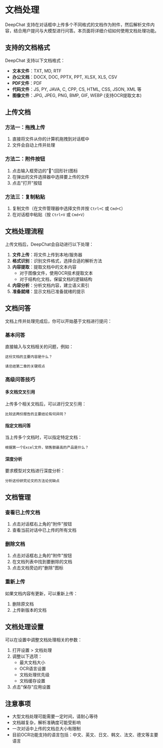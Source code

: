 # 文档处理

DeepChat 支持在对话框中上传多个不同格式的文档作为附件，然后解析文件内容，结合用户提问与大模型进行问答。本页面将详细介绍如何使用文档处理功能。

## 支持的文档格式

DeepChat 支持以下文档格式：

- **文本文件**：TXT, MD, RTF
- **办公文档**：DOCX, DOC, PPTX, PPT, XLSX, XLS, CSV
- **PDF文件**：PDF
- **代码文件**：JS, PY, JAVA, C, CPP, CS, HTML, CSS, JSON, XML 等
- **图像文件**：JPG, JPEG, PNG, BMP, GIF, WEBP (支持OCR提取文本)

## 上传文档

### 方法一：拖拽上传

1. 直接将文件从你的计算机拖拽到对话框中
2. 文件会自动上传并处理

### 方法二：附件按钮

1. 点击输入框旁边的"📎"(回形针)图标
2. 在弹出的文件选择器中选择要上传的文件
3. 点击"打开"按钮

### 方法三：复制粘贴

1. 复制文件（在文件管理器中选择文件并按 `Ctrl+C` 或 `Cmd+C`）
2. 在对话框中粘贴（按 `Ctrl+V` 或 `Cmd+V`）

## 文档处理流程

上传文档后，DeepChat会自动进行以下处理：

1. **文件上传**：将文件上传到本地/服务器
2. **格式识别**：识别文件格式，选择合适的解析方法
3. **内容提取**：提取文档中的文本内容
   - 对于图像文件，使用OCR技术提取文本
   - 对于结构化文档，保留文档的逻辑结构
4. **内容分析**：分析文档内容，建立语义索引
5. **准备就绪**：显示文档已准备就绪的提示

## 文档问答

文档上传并处理完成后，你可以开始基于文档进行提问：

### 基本问答

直接输入与文档相关的问题，例如：

```
这份文档的主要内容是什么？
```

```
请总结第二章的关键观点
```

### 高级问答技巧

#### 多文档交叉引用

上传多个相关文档后，可以进行交叉引用：

```
比较这两份报告的主要结论有何异同？
```

#### 指定文档问答

当上传多个文档时，可以指定特定文档：

```
根据第一个Excel文件，销售额最高的产品是什么？
```

#### 深度分析

要求模型对文档进行深度分析：

```
分析这份研究论文的方法论优缺点
```

## 文档管理

### 查看已上传文档

1. 点击对话框右上角的"附件"按钮
2. 查看当前对话中已上传的所有文档

### 删除文档

1. 点击对话框右上角的"附件"按钮
2. 在文档列表中找到要删除的文档
3. 点击文档旁边的"删除"图标

### 重新上传

如果文档内容有更新，可以重新上传：

1. 删除原文档
2. 上传新版本的文档

## 文档处理设置

可以在设置中调整文档处理相关的参数：

1. 打开设置 > 文档处理
2. 调整以下选项：
   - 最大文档大小
   - OCR语言设置
   - 文档处理优先级
   - 文档缓存设置
3. 点击"保存"应用设置

## 注意事项

- 大型文档处理可能需要一定时间，请耐心等待
- 文档越复杂，解析准确度可能受影响
- 一次对话中上传的文档总大小有限制
- 目前OCR功能支持的语言包括：中文、英文、日文、韩文、法文、德文等主要语言 
